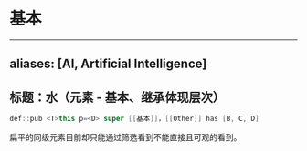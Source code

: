 # 基本
---
aliases: [AI, Artificial Intelligence]
---

## 标题：水（元素 - 基本、继承体现层次）

```java
def::pub <T>this p=<D> super [[基本]]，[[Other]] has [B, C, D]
```


扁平的同级元素目前却只能通过筛选看到不能直接且可观的看到。